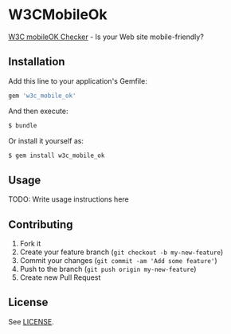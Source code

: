 # W3CMobileOk

[W3C mobileOK Checker](http://validator.w3.org/mobile/) - Is your Web site mobile-friendly?

## Installation

Add this line to your application's Gemfile:

```ruby
gem 'w3c_mobile_ok'
```

And then execute:

```bash
$ bundle
```

Or install it yourself as:

```bash
$ gem install w3c_mobile_ok
```

## Usage

TODO: Write usage instructions here

## Contributing

1. Fork it
2. Create your feature branch (`git checkout -b my-new-feature`)
3. Commit your changes (`git commit -am 'Add some feature'`)
4. Push to the branch (`git push origin my-new-feature`)
5. Create new Pull Request

## License

See [LICENSE](https://github.com/patriciomacadden/hobbit/blob/master/LICENSE).
